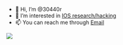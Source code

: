 - 👋 Hi, I’m @30440r
- 👀 I’m interested in [IOS research/hacking](https://t.co/BtWi2UrZ9S?amp=1 "my sort of website")
- 📫 You can reach me through [Email](mailto:30440r@protonmail.com "i won't respond asap lol")

<img align="center" src="https://github-readme-stats.vercel.app/api?username=30440r&show_icons=true&count_private=true">
